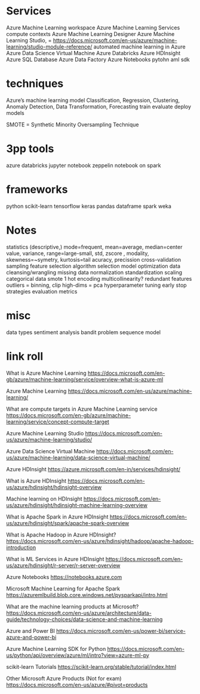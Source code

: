 
# Services
 Azure Machine Learning workspace
Azure Machine Learning Services
    compute contexts
Azure Machine Learning Designer
Azure Machine Learning Studio, = https://docs.microsoft.com/en-us/azure/machine-learning/studio-module-reference/
automated machine learning in Azure
Azure Data Science Virtual Machine
Azure Databricks
Azure HDInsight
Azure SQL Database
Azure Data Factory
Azure Notebooks
pytohn aml sdk

# techniques
Azure’s machine learning
model
Classification, Regression, Clustering, Anomaly Detection, Data Transformation, Forecasting
train
evaluate
deploy models


SMOTE = Synthetic Minority Oversampling Technique

# 3pp tools
azure databricks
jupyter notebook
zeppelin notebook on spark


# frameworks
python
scikit-learn
tensorflow
keras
pandas dataframe
spark
weka

# Notes
statistics (descriptive,)
    mode=frequent, mean=average, median=center value, 
    variance, range=large-small, std, zscore , 
    modality, skewness=~symetry, kurtosis=tail
    acuracy, precission
cross-validation
sampling
feature selection
algorithm selection
model optimization
    data cleansing/wrangling
        missing data
    normalization
    standardization
    scaling
    categorical data
    smote
    1 hot encoding
    multicollinearity? redundant features
    outliers = binning, clip
    high-dims = pca
    hyperparameter tuning
early stop strategies
evaluation metrics

# misc
data types 
sentiment analysis
bandit problem
sequence model

# link roll
What is Azure Machine Learning
https://docs.microsoft.com/en-gb/azure/machine-learning/service/overview-what-is-azure-ml

Azure Machine Learning
https://docs.microsoft.com/en-us/azure/machine-learning/

What are compute targets in Azure Machine Learning service
https://docs.microsoft.com/en-gb/azure/machine-learning/service/concept-compute-target

Azure Machine Learning Studio
https://docs.microsoft.com/en-us/azure/machine-learning/studio/

Azure Data Science Virtual Machine
https://docs.microsoft.com/en-us/azure/machine-learning/data-science-virtual-machine/

Azure HDInsight
https://azure.microsoft.com/en-in/services/hdinsight/

What is Azure HDInsight
https://docs.microsoft.com/en-us/azure/hdinsight/hdinsight-overview

Machine learning on HDInsight
https://docs.microsoft.com/en-us/azure/hdinsight/hdinsight-machine-learning-overview

What is Apache Spark in Azure HDInsight
https://docs.microsoft.com/en-us/azure/hdinsight/spark/apache-spark-overview

What is Apache Hadoop in Azure HDInsight?
https://docs.microsoft.com/en-us/azure/hdinsight/hadoop/apache-hadoop-introduction

What is ML Services in Azure HDInsight
https://docs.microsoft.com/en-us/azure/hdinsight/r-server/r-server-overview

Azure Notebooks
https://notebooks.azure.com

Microsoft Machine Learning for Apache Spark
https://azuremlbuild.blob.core.windows.net/pysparkapi/intro.html

What are the machine learning products at Microsoft?
https://docs.microsoft.com/en-us/azure/architecture/data-guide/technology-choices/data-science-and-machine-learning

Azure and Power BI
https://docs.microsoft.com/en-us/power-bi/service-azure-and-power-bi

Azure Machine Learning SDK for Python
https://docs.microsoft.com/en-us/python/api/overview/azure/ml/intro?view=azure-ml-py

scikit-learn Tutorials
https://scikit-learn.org/stable/tutorial/index.html

Other Microsoft Azure Products (Not for exam)
https://docs.microsoft.com/en-us/azure/#pivot=products
